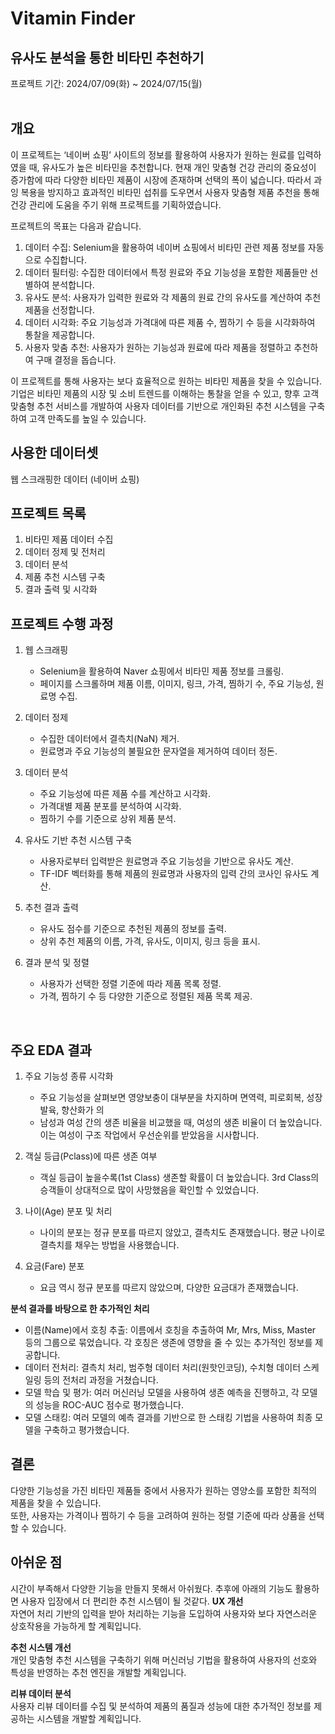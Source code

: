 # Vitamin Finder
## 유사도 분석을 통한 비타민 추천하기
프로젝트 기간: 2024/07/09(화) ~ 2024/07/15(월)  
<br/>
## 개요
이 프로젝트는 ‘네이버 쇼핑’ 사이트의 정보를 활용하여 사용자가 원하는 원료를 입력하였을 때, 유사도가 높은 비타민을 추천합니다. 현재 개인 맞춤형 건강 관리의 중요성이 증가함에 따라 다양한 비타민 제품이 시장에 존재하며 선택의 폭이 넓습니다. 따라서 과잉 복용을 방지하고 효과적인 비타민 섭취를 도우면서 사용자 맞춤형 제품 추천을 통해 건강 관리에 도움을 주기 위해 프로젝트를 기획하였습니다.  

프로젝트의 목표는 다음과 같습니다.
1. 데이터 수집: Selenium을 활용하여 네이버 쇼핑에서 비타민 관련 제품 정보를 자동으로 수집합니다.
2. 데이터 필터링: 수집한 데이터에서 특정 원료와 주요 기능성을 포함한 제품들만 선별하여 분석합니다.
3. 유사도 분석: 사용자가 입력한 원료와 각 제품의 원료 간의 유사도를 계산하여 추천 제품을 선정합니다.
4. 데이터 시각화: 주요 기능성과 가격대에 따른 제품 수, 찜하기 수 등을 시각화하여 통찰을 제공합니다.
5. 사용자 맞춤 추천: 사용자가 원하는 기능성과 원료에 따라 제품을 정렬하고 추천하여 구매 결정을 돕습니다.

이 프로젝트를 통해 사용자는 보다 효율적으로 원하는 비타민 제품을 찾을 수 있습니다. 기업은 비타민 제품의 시장 및 소비 트렌드를 이해하는 통찰을 얻을 수 있고, 향후 고객 맞춤형 추천 서비스를 개발하여 사용자 데이터를 기반으로 개인화된 추천 시스템을 구축하여 고객 만족도를 높일 수 있습니다.
<br/>
## 사용한 데이터셋
웹 스크래핑한 데이터 (네이버 쇼핑)
<br/>

## 프로젝트 목록
1. 비타민 제품 데이터 수집
2. 데이터 정제 및 전처리
3. 데이터 분석
4. 제품 추천 시스템 구축
5. 결과 출력 및 시각화  

## 프로젝트 수행 과정
1. 웹 스크래핑
    - Selenium을 활용하여 Naver 쇼핑에서 비타민 제품 정보를 크롤링.
    - 페이지를 스크롤하며 제품 이름, 이미지, 링크, 가격, 찜하기 수, 주요 기능성, 원료명 수집.

2. 데이터 정제
    - 수집한 데이터에서 결측치(NaN) 제거.
    - 원료명과 주요 기능성의 불필요한 문자열을 제거하여 데이터 정돈.

3. 데이터 분석
    - 주요 기능성에 따른 제품 수를 계산하고 시각화.
    - 가격대별 제품 분포를 분석하여 시각화.
    - 찜하기 수를 기준으로 상위 제품 분석.

4. 유사도 기반 추천 시스템 구축
    - 사용자로부터 입력받은 원료명과 주요 기능성을 기반으로 유사도 계산.
    - TF-IDF 벡터화를 통해 제품의 원료명과 사용자의 입력 간의 코사인 유사도 계산.

5. 추천 결과 출력
    - 유사도 점수를 기준으로 추천된 제품의 정보를 출력.
    - 상위 추천 제품의 이름, 가격, 유사도, 이미지, 링크 등을 표시.

6. 결과 분석 및 정렬
    - 사용자가 선택한 정렬 기준에 따라 제품 목록 정렬.
    - 가격, 찜하기 수 등 다양한 기준으로 정렬된 제품 목록 제공.  
<br/>

## 주요 EDA 결과
1. 주요 기능성 종류 시각화
    - 주요 기능성을 살펴보면 영양보충이 대부분을 차지하며 면역력, 피로회복, 성장발육, 향산화가 의
    - 남성과 여성 간의 생존 비율을 비교했을 때, 여성의 생존 비율이 더 높았습니다. 이는 여성이 구조 작업에서 우선순위를 받았음을 시사합니다.

4. 객실 등급(Pclass)에 따른 생존 여부
    - 객실 등급이 높을수록(1st Class) 생존할 확률이 더 높았습니다. 3rd Class의 승객들이 상대적으로 많이 사망했음을 확인할 수 있었습니다.

5. 나이(Age) 분포 및 처리
    - 나이의 분포는 정규 분포를 따르지 않았고, 결측치도 존재했습니다. 평균 나이로 결측치를 채우는 방법을 사용했습니다.

6. 요금(Fare) 분포
    - 요금 역시 정규 분포를 따르지 않았으며, 다양한 요금대가 존재했습니다.

**분석 결과를 바탕으로 한 추가적인 처리**
  - 이름(Name)에서 호칭 추출: 이름에서 호칭을 추출하여 Mr, Mrs, Miss, Master 등의 그룹으로 묶었습니다. 각 호칭은 생존에 영향을 줄 수 있는 추가적인 정보를 제공합니다.
  - 데이터 전처리: 결측치 처리, 범주형 데이터 처리(원핫인코딩), 수치형 데이터 스케일링 등의 전처리 과정을 거쳤습니다.  
  - 모델 학습 및 평가: 여러 머신러닝 모델을 사용하여 생존 예측을 진행하고, 각 모델의 성능을 ROC-AUC 점수로 평가했습니다.  
  - 모델 스태킹: 여러 모델의 예측 결과를 기반으로 한 스태킹 기법을 사용하여 최종 모델을 구축하고 평가했습니다.  

## 결론
다양한 기능성을 가진 비타민 제품들 중에서 사용자가 원하는 영양소를 포함한 최적의 제품을 찾을 수 있습니다.  
또한, 사용자는 가격이나 찜하기 수 등을 고려하여 원하는 정렬 기준에 따라 상품을 선택할 수 있습니다.

## 아쉬운 점
시간이 부족해서 다양한 기능을 만들지 못해서 아쉬웠다. 추후에 아래의 기능도 활용하면 사용자 입장에서 더 편리한 추천 시스템이 될 것같다.
**UX 개선**    
자연어 처리 기반의 입력을 받아 처리하는 기능을 도입하여 사용자와 보다 자연스러운 상호작용을 가능하게 할 계획입니다.

**추천 시스템 개선**  
개인 맞춤형 추천 시스템을 구축하기 위해 머신러닝 기법을 활용하여 사용자의 선호와 특성을 반영하는 추천 엔진을 개발할 계획입니다.

**리뷰 데이터 분석**  
사용자 리뷰 데이터를 수집 및 분석하여 제품의 품질과 성능에 대한 추가적인 정보를 제공하는 시스템을 개발할 계획입니다.
